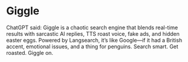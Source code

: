 # Giggle
ChatGPT said: Giggle is a chaotic search engine that blends real-time results with sarcastic AI replies, TTS roast voice, fake ads, and hidden easter eggs. Powered by Langsearch, it’s like Google—if it had a British accent, emotional issues, and a thing for penguins. Search smart. Get roasted. Giggle on.

